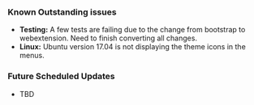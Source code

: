  ### Known Outstanding issues ###
 * **Testing:**     A few tests are failing due to the change from bootstrap to webextension. Need to finish converting all changes.
 * **Linux:**     Ubuntu version 17.04 is not displaying the theme icons in the menus.
 
 ### Future Scheduled Updates ###
 * TBD

